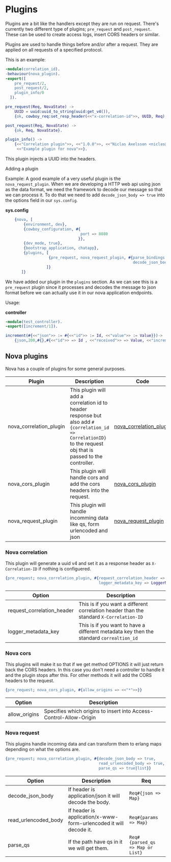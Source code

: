 # Plugins

Plugins are a bit like the handlers except they are run on request. There's currently two different type of plugins; `pre_request` and `post_request`.
These can be used to create access logs, insert CORS headers or similar.

Plugins are used to handle things before and/or after a request. They are applied on all requests of a specified protocol.

This is an example:

```erlang
-module(correlation_id).
-behaviour(nova_plugin).
-export([
    pre_request/2,
    post_request/2,
    plugin_info/0
  ]).

pre_request(Req, NovaState) ->
    UUID = uuid:uuid_to_string(uuid:get_v4()),
    {ok, cowboy_req:set_resp_header(<<"x-correlation-id">>, UUID, Req), NovaState}.

post_request(Req, NovaState) ->
    {ok, Req, NovaState}.

plugin_info() ->
    {<<"Correlation plugin">>, <<"1.0.0">>, <<"Niclas Axelsson <niclas@burbas.se>">>,
     <<"Example plugin for nova">>}.
```

This plugin injects a UUID into the headers.


Adding a plugin

Example:
A good example of a very useful plugin is the `nova_request_plugin`. When we are developing a HTTP web api using json as the data format, we need the framework to
decode our message so that we can process it. To do that we need to add `decode_json_body => true` into the options field in our `sys.config`.


**sys.config**


 ```erlang
     {nova, [
         {environment, dev},
         {cowboy_configuration, #{
                                  port => 8080
                                 }},
         {dev_mode, true},
         {bootstrap_application, chatapp},
         {plugins, [
                    {pre_request, nova_request_plugin, #{parse_bindings => true,
                                                         decode_json_body => true}}
                   ]}
        ]}
 ```
 We have added our plugin in the `plugins` section. As we can see this is a `pre_request` plugin since it processes and decodes the message to json format
 before we can actually use it in our nova application endpoints.

Usage:

**controller**

```erlang
-module(test_controller).
-export([increment/1]).

increment(#{<<"json">> := #{<<"id">> := Id, <<"value">> := Value}})->
    {json,200,#{},#{<<"id">> => Id , <<"received">> => Value, <<"increment">> => Value+1}}.

```
## Nova plugins

Nova has a couple of plugins for some general purposes.

|Plugin|Description|Code|
|------|-----------|----|
|nova_correlation_plugin|This plugin will add a correlation id to header response but also add `#{correlation_id => CorrelationID}` to the request obj that is passed to the controller.|[nova_correlation_plugin](https://github.com/novaframework/nova/blob/master/src/plugins/nova_correlation_plugin.erl)|
|nova_cors_plugin|This plugin will handle cors and add the cors headers into the request.|[nova_cors_plugin](https://github.com/novaframework/nova/blob/master/src/plugins/nova_cors_plugin.erl)|
|nova_request_plugin|This plugin will handle incomming data like qs, form urlencoded and json|[nova_request_plugin](https://github.com/novaframework/nova/blob/master/src/plugins/nova_request_plugin.erl)|


### Nova correlation

This plugin will generate a uuid v4 and set it as a response header as `X-Correlation-ID` if nothing is configuered.

```erlang
{pre_request; nova_correlation_plugin, #{request_correlation_header => CorrelationHeader,
                                         logger_metadata_key => LoggerMetaDataKey}}
```

|Option|Description|
|------|-----------|
|request_correlation_header|This is if you want a different correlation header than the standard `X-Correlation-ID`|
|logger_metadata_key| This is if you want to have a different metadata key then the standard `correaltion_id`|

### Nova cors

This plugins will make it so that if we get method OPTIONS it will just return back the CORS headers. In this case you don't need a controller to handle it and the plugin stops after this.
For other methods it will add the CORS headers to the request.

```erlang
{pre_request; nova_cors_plugin, #{allow_origins => <<"*">>}}
```

|Option|Description|
|------|-----------|
|allow_origins|Specifies which origins to insert into Access-Control-Allow-Origin|

### Nova request

This plugins handle incoming data and can transform them to erlang maps depending on what the options are.

```erlang
{pre_request; nova_correlation_plugin, #{decode_json_body => true,
                                         read_urlencoded_body => true,
                                         parse_qs => true|list}}
```


|Option|Description|Req|
|------|-----------|----|
|decode_json_body|If header is application/json it will decode the body.| `Req#{json => Map}`|
|read_urlencoded_body|If header is application/x-www-form-urlencoded it will decode it.| `Req#{params => Map}`|
|parse_qs| If the path have qs in it we will get them.|`Req#{parsed_qs => Map or List}`|
